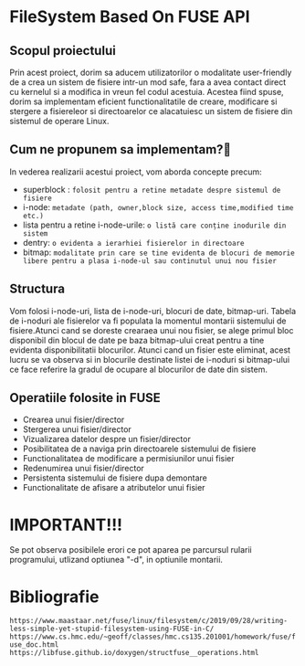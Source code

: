 # FileSystem Based On FUSE API 
## Scopul proiectului
Prin acest proiect, dorim sa aducem utilizatorilor o modalitate user-friendly de a crea un sistem de fisiere intr-un mod safe, fara a avea contact direct cu kernelul si a modifica in vreun fel codul acestuia.
Acestea fiind spuse, dorim sa implementam eficient functionalitatile de creare, modificare si stergere a fisiereleor si directoarelor ce alacatuiesc un sistem de fisiere din sistemul de operare Linux.
## Cum ne propunem sa implementam?🤔
In vederea realizarii acestui proiect, vom aborda concepte precum:
* superblock : `folosit pentru a retine metadate despre sistemul de fisiere`
* i-node: `metadate (path, owner,block size, access time,modified time etc.)`
* lista pentru a retine i-node-urile: `o listă care conține inodurile din sistem`
* dentry: `o evidenta a ierarhiei fisierelor in directoare`
* bitmap: `modalitate prin care se tine evidenta de blocuri de memorie libere pentru a plasa i-node-ul sau continutul unui nou fisier`
## Structura
Vom folosi i-node-uri, lista de i-node-uri, blocuri de date, bitmap-uri.
Tabela de i-noduri ale fisierelor va fi populata la momentul montarii sistemului de fisiere.Atunci cand se doreste crearaea unui nou fisier, se alege primul bloc disponibil din blocul de date pe baza bitmap-ului creat pentru a tine evidenta disponibilitatii blocurilor.
Atunci cand un fisier este eliminat, acest lucru se va observa si in blocurile destinate listei de i-noduri si bitmap-ului ce face referire la gradul de ocupare al blocurilor de date din sistem.
## Operatiile folosite in FUSE
* Crearea unui fisier/director
* Stergerea unui fisier/director
* Vizualizarea datelor despre un fisier/director
* Posibilitatea de a naviga prin directoarele sistemului de fisiere
* Functionalitatea de modificare a permisiunilor unui fisier
* Redenumirea unui fisier/director
* Persistenta sistemului de fisiere dupa demontare
* Functionalitate de afisare a atributelor unui fisier

# IMPORTANT!!!
Se pot observa posibilele erori ce pot aparea pe parcursul rularii programului, utlizand optiunea "-d", in optiunile montarii.


# Bibliografie
  `https://www.maastaar.net/fuse/linux/filesystem/c/2019/09/28/writing-less-simple-yet-stupid-filesystem-using-FUSE-in-C/`
  `https://www.cs.hmc.edu/~geoff/classes/hmc.cs135.201001/homework/fuse/fuse_doc.html`
  `https://libfuse.github.io/doxygen/structfuse__operations.html`
